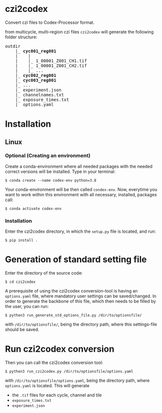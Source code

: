 # czi2codex
Convert czi files to Codex-Processor format.

from multicycle, multi-region czi files `czi2codex` will generate
the following folder structure:

<pre>
outdir
    |_ <b>cyc001_reg001</b>
    |    |
    |    |_ 1_00001_Z001_CH1.tif
    |    |_ 1_00001_Z001_CH2.tif
    |    |_ ...
    |_ <b>cyc002_reg001</b>
    |_ <b>cyc003_reg001</b> 
    |_ ...
    |_ experiment.json
    |_ channelnames.txt
    |_ exposure_times.txt
    |_ options.yaml
</pre>

# Installation 
## Linux
### Optional (Creating an environment) 
Create a conda-environment where all needed packages with the needed correct versions will be installed. 
Type in your terminal:
```buildoutcfg
$ conda create --name codex-env python=3.8
```
Your conda-environment will be then called `condex-env`.
Now, everytime you want to work within this environment with all necessary, installed, packages
call:
```buildoutcfg
$ conda activate codex-env
```
### Installation
Enter the czi2codex directory, in which the `setup.py` file is 
located, and run:
```
$ pip install .
```

# Generation of standard setting file
Enter the directory of the source code:
```
$ cd czi2codex
```
A prerequisite of using the czi2codex conversion-tool is having an 
`options.yaml` file, where mandatory user settings can be saved/changed. In order
to generate the backbone of this file, which then needs to be filled by the 
user, you can run:
```buildoutcfg
$ python3 run_generate_std_options_file.py /dir/to/optionsfile/
```
with `/dir/to/optionsfile/`, being the directory path, where this 
settings-file should be saved. 
# Run czi2codex conversion
Then you can call the czi2codex conversion tool:
```buildoutcfg
$ python3 run_czi2codex.py /dir/to/optionsfile/options.yaml
```
with `/dir/to/optionsfile/options.yaml`, being the directory path, where 
`options.yaml` is located. 
This will generate 
- the `.tif` files for each cycle, channel and tile
- `exposure_times.txt`
- `experiment.json`
